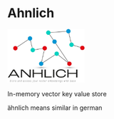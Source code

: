 # Ahnlich
<p align="left"><img src="assets/logo.jpg" alt="ahnlich" height="120px"></p>

In-memory vector key value store

ähnlich means similar in german

